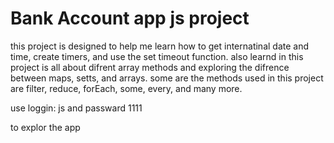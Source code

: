 # Bank Account app js project

this project is designed to help me learn how to get internatinal date and time, create timers, and use the set timeout function. also learnd in this project is all about difrent array methods and exploring the difrence between maps, setts, and arrays. some are the methods used in this project are filter, reduce, forEach, some, every, and many more.

use loggin: js
and passward 1111

to explor the app
